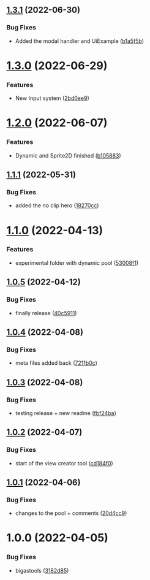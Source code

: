 ## [1.3.1](https://github.com/bigasdev/com.bigasdev.bigastools/compare/v1.3.0...v1.3.1) (2022-06-30)


### Bug Fixes

* Added the modal handler and UiExample ([b1a5f5b](https://github.com/bigasdev/com.bigasdev.bigastools/commit/b1a5f5b869cba3d514479d028d470eee34f56d32))

# [1.3.0](https://github.com/bigasdev/com.bigasdev.bigastools/compare/v1.2.0...v1.3.0) (2022-06-29)


### Features

* New Input system ([2bd0ee9](https://github.com/bigasdev/com.bigasdev.bigastools/commit/2bd0ee9ae3fa66716ce39b97358a6f8fd952bb98))

# [1.2.0](https://github.com/bigasdev/com.bigasdev.bigastools/compare/v1.1.1...v1.2.0) (2022-06-07)


### Features

* Dynamic and Sprite2D finished ([b105883](https://github.com/bigasdev/com.bigasdev.bigastools/commit/b10588330aaa2ebe33f630d9776c0ee417f3ec84))

## [1.1.1](https://github.com/bigasdev/com.bigasdev.bigastools/compare/v1.1.0...v1.1.1) (2022-05-31)


### Bug Fixes

* added the no clip hero ([18270cc](https://github.com/bigasdev/com.bigasdev.bigastools/commit/18270cc07ae29184a69b63130eb2f6e499b67b8b))

# [1.1.0](https://github.com/bigasdev/com.bigasdev.bigastools/compare/v1.0.5...v1.1.0) (2022-04-13)


### Features

* experimental folder with dynamic pool ([53008f1](https://github.com/bigasdev/com.bigasdev.bigastools/commit/53008f193fb63cf6260139fc5107b2b72c43e70a))

## [1.0.5](https://github.com/bigasdev/com.bigasdev.bigastools/compare/v1.0.4...v1.0.5) (2022-04-12)


### Bug Fixes

* finally release ([40c5911](https://github.com/bigasdev/com.bigasdev.bigastools/commit/40c59117c238e9e08364d28279dc8fdaeaa869e6))

## [1.0.4](https://github.com/bigasdev/com.bigasdev.bigastools/compare/v1.0.3...v1.0.4) (2022-04-08)


### Bug Fixes

* meta files added back ([7211b0c](https://github.com/bigasdev/com.bigasdev.bigastools/commit/7211b0ce6bcd9d613f4fad691a8a1c6b60181d39))

## [1.0.3](https://github.com/bigasdev/com.bigasdev.bigastools/compare/v1.0.2...v1.0.3) (2022-04-08)


### Bug Fixes

* testing release + new readme ([fbf24ba](https://github.com/bigasdev/com.bigasdev.bigastools/commit/fbf24ba4fc42001f0f959de9744f82fa0ceec8db))

## [1.0.2](https://github.com/bigasdev/com.bigasdev.bigastools/compare/v1.0.1...v1.0.2) (2022-04-07)


### Bug Fixes

* start of the view creator tool ([cd184f0](https://github.com/bigasdev/com.bigasdev.bigastools/commit/cd184f0d00f585827f1a3cefb036c4c7fe52bdeb))

## [1.0.1](https://github.com/bigasdev/com.bigasdev.bigastools/compare/v1.0.0...v1.0.1) (2022-04-06)


### Bug Fixes

* changes to the pool + comments ([20d4cc9](https://github.com/bigasdev/com.bigasdev.bigastools/commit/20d4cc9e93b9bfae94e82f42ed56de9ed132683f))

# 1.0.0 (2022-04-05)


### Bug Fixes

* bigastools ([3182d85](https://github.com/bigasdev/com.bigasdev.bigastools/commit/3182d856e51452c1eca198c99a288e1f710497d6))
